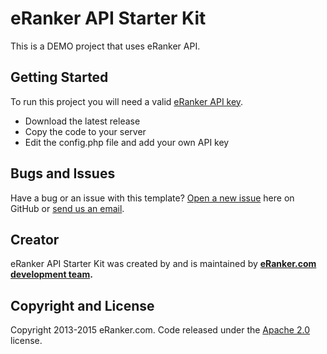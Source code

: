 # eRanker API Starter Kit
This is a DEMO project that uses eRanker API.

## Getting Started

To run this project you will need a valid [eRanker API key](http://www.eranker.com/settings).
* Download the latest release
* Copy the code to your server
* Edit the config.php file and add your own API key

## Bugs and Issues

Have a bug or an issue with this template? [Open a new issue](https://github.com/eranker/starter-kit/issues) here on GitHub or [send us an email](http://www.eranker.com/contact).

## Creator

eRanker API Starter Kit was created by and is maintained by **[eRanker.com development team](http://www.eranker.com/).**

## Copyright and License

Copyright 2013-2015 eRanker.com.
Code released under the [Apache 2.0](http://www.apache.org/licenses/LICENSE-2.0) license.